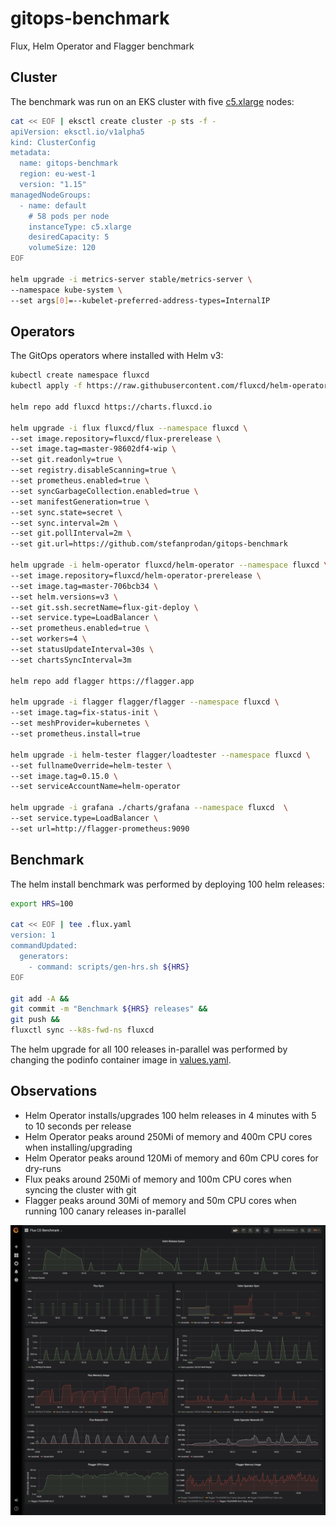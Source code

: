 # gitops-benchmark

Flux, Helm Operator and Flagger benchmark

## Cluster 

The benchmark was run on an EKS cluster with five [c5.xlarge](https://aws.amazon.com/ec2/instance-types/c5/) nodes:

```bash
cat << EOF | eksctl create cluster -p sts -f -
apiVersion: eksctl.io/v1alpha5
kind: ClusterConfig
metadata:
  name: gitops-benchmark
  region: eu-west-1
  version: "1.15"
managedNodeGroups:
  - name: default
    # 58 pods per node
    instanceType: c5.xlarge 
    desiredCapacity: 5
    volumeSize: 120
EOF

helm upgrade -i metrics-server stable/metrics-server \
--namespace kube-system \
--set args[0]=--kubelet-preferred-address-types=InternalIP
```

## Operators

The GitOps operators where installed with Helm v3:

```bash
kubectl create namespace fluxcd
kubectl apply -f https://raw.githubusercontent.com/fluxcd/helm-operator/master/deploy/crds.yaml

helm repo add fluxcd https://charts.fluxcd.io

helm upgrade -i flux fluxcd/flux --namespace fluxcd \
--set image.repository=fluxcd/flux-prerelease \
--set image.tag=master-98602df4-wip \
--set git.readonly=true \
--set registry.disableScanning=true \
--set prometheus.enabled=true \
--set syncGarbageCollection.enabled=true \
--set manifestGeneration=true \
--set sync.state=secret \
--set sync.interval=2m \
--set git.pollInterval=2m \
--set git.url=https://github.com/stefanprodan/gitops-benchmark

helm upgrade -i helm-operator fluxcd/helm-operator --namespace fluxcd \
--set image.repository=fluxcd/helm-operator-prerelease \
--set image.tag=master-706bcb34 \
--set helm.versions=v3 \
--set git.ssh.secretName=flux-git-deploy \
--set service.type=LoadBalancer \
--set prometheus.enabled=true \
--set workers=4 \
--set statusUpdateInterval=30s \
--set chartsSyncInterval=3m

helm repo add flagger https://flagger.app

helm upgrade -i flagger flagger/flagger --namespace fluxcd \
--set image.tag=fix-status-init \
--set meshProvider=kubernetes \
--set prometheus.install=true

helm upgrade -i helm-tester flagger/loadtester --namespace fluxcd \
--set fullnameOverride=helm-tester \
--set image.tag=0.15.0 \
--set serviceAccountName=helm-operator

helm upgrade -i grafana ./charts/grafana --namespace fluxcd  \
--set service.type=LoadBalancer \
--set url=http://flagger-prometheus:9090
```

## Benchmark

The helm install benchmark was performed by deploying 100 helm releases:

```bash
export HRS=100

cat << EOF | tee .flux.yaml
version: 1
commandUpdated:
  generators:
    - command: scripts/gen-hrs.sh ${HRS}
EOF

git add -A &&
git commit -m "Benchmark ${HRS} releases" &&
git push &&
fluxctl sync --k8s-fwd-ns fluxcd
```

The helm upgrade for all 100 releases in-parallel was performed by changing the podinfo container image
in [values.yaml](https://github.com/stefanprodan/gitops-benchmark/blob/master/charts/podinfo/values.yaml#L27).

## Observations

* Helm Operator installs/upgrades 100 helm releases in 4 minutes with 5 to 10 seconds per release
* Helm Operator peaks around 250Mi of memory and 400m CPU cores when installing/upgrading
* Helm Operator peaks around 120Mi of memory and 60m CPU cores for dry-runs
* Flux peaks around 250Mi of memory and 100m CPU cores when syncing the cluster with git
* Flagger peaks around 30Mi of memory and 50m CPU cores when running 100 canary releases in-parallel

![result](https://raw.githubusercontent.com/stefanprodan/gitops-benchmark/docs/gitops-benchmark-100-helm-releases.png)
